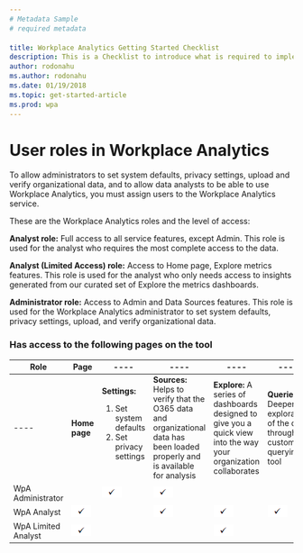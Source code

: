 ```yaml
---
# Metadata Sample
# required metadata

title: Workplace Analytics Getting Started Checklist
description: This is a Checklist to introduce what is required to implement Workplace Analytics for your Organization
author: rodonahu
ms.author: rodonahu
ms.date: 01/19/2018
ms.topic: get-started-article
ms.prod: wpa
---
```

# User roles in Workplace Analytics 

<!-- [[PLACEHOLDER CONTENT]]
TEMPORARILY REMOVING THIS NOTE. 
CHANGE THIS! -->

To allow administrators to set system defaults, privacy settings, upload and verify organizational data, and to allow data analysts to be able to use Workplace Analytics, you must assign users to the Workplace Analytics service.

These are the Workplace Analytics roles and the level of access:

**Analyst role:** Full access to all service features, except Admin. This role is used for the analyst who requires the most complete access to the data.

**Analyst (Limited Access) role:** Access to Home page, Explore metrics features. This role is used for the analyst who only needs access to insights generated from our curated set of Explore the metrics dashboards.

**Administrator role:** Access to Admin and Data Sources features. This role is used for the Workplace Analytics administrator to set system defaults, privacy settings, upload, and verify organizational data.

### Has access to the following pages on the tool

| Role | Page | ---- | ---- | ---- | ---- |
| ---- | ---- | ---- | ---- | ---- | ---- |
| ---- | **Home page** | **Settings:** <ol><li>Set system defaults</li><li>Set privacy settings</li></ol> | **Sources:** Helps to verify that the O365 data and organizational data has been loaded properly and is available for analysis | **Explore:** A series of dashboards designed to give you a quick view into the way your organization collaborates | **Queries:** Deeper exploration of the data through a custom querying tool |
| WpA Administrator     | | <img src="../Images/WpA/check-mark.png" alt="check mark"> | <img src="../Images/WpA/check-mark.png" alt="check mark"> | | |
| WpA Analyst	        | <img src="../Images/WpA/check-mark.png" alt="check mark"> | | <img src="../Images/WpA/check-mark.png" alt="check mark"> | <img src="../Images/WpA/check-mark.png" alt="check mark"> | <img src="../Images/WpA/check-mark.png" alt="check mark"> |
| WpA Limited Analyst	| <img src="../Images/WpA/check-mark.png" alt="check mark"> | | | <img src="../Images/WpA/check-mark.png" alt="check mark"> | |
	


